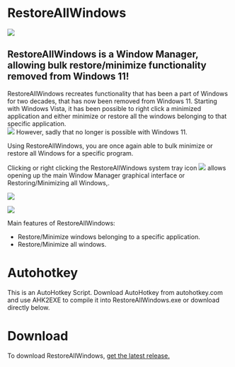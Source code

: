 # RestoreAllWindows

![](file://C:\Users\nascent\AppData\Roaming\marktext\images\2025-10-19-22-21-44-image.png?msec=1760908904894)

## RestoreAllWindows is a Window Manager, allowing bulk restore/minimize functionality removed from Windows 11!

RestoreAllWindows recreates functionality that has been a part of Windows for two decades, that has now been removed from Windows 11.
Starting with Windows Vista, it has been possible to right click a minimized application and either minimize or restore all the windows belonging to that specific application.  
![](https://www.upgradenrepair.com/images/taskmanager/rightclicktaskmanagervista.jpg)
However, sadly that no longer is possible with Windows 11.

Using RestoreAllWindows, you are once again able to bulk minimize or restore all Windows for a specific program.

Clicking or right clicking the RestoreAllWindows system tray icon ![](file://C:\Users\nascent\AppData\Roaming\marktext\images\2025-10-19-22-39-04-image.png?msec=1760909944939)
allows opening up the main Window Manager graphical interface or Restoring/Minimizing all Windows,.

![](file://C:\Users\nascent\AppData\Roaming\marktext\images\2025-10-19-22-39-36-image.png?msec=1760909976489)

![](file://C:\Users\nascent\AppData\Roaming\marktext\images\2025-10-19-22-21-44-image.png?msec=1760908904894)

Main features of RestoreAllWindows:

- Restore/Minimize windows belonging to a specific application.
- Restore/Minimize all windows.

# Autohotkey

This is an AutoHotkey Script. Download AutoHotkey from autohotkey.com and use AHK2EXE to compile it into RestoreAllWindows.exe or download directly below.

# Download

To download RestoreAllWindows, [get the latest release.](https://github.com/nascentt/RestoreAllWindows/releases/latest/download/RestoreAllWindows.exe)
